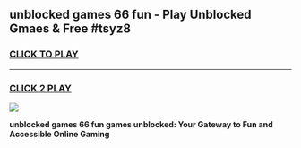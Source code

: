 
## unblocked games 66 fun - Play Unblocked Gmaes & Free #tsyz8
<h3>
<a href="https://news.freeplayer.one?title=unblocked_games_66_fun&ref=24F">CLICK TO PLAY</a></h3>
<hr>

<h3>
<a href="https://news.freeplayer.one?title=unblocked_games_66_fun&ref=24F">CLICK 2 PLAY</a>
  
</h3>

<a href="https://news.freeplayer.one?title=unblocked_games_66_fun&ref=24F/"><img src="https://clearcache.store/games.png"></a>


**unblocked games 66 fun games unblocked: Your Gateway to Fun and Accessible Online Gaming**
